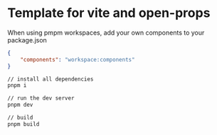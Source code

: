 # Template for vite and open-props

When using pmpm workspaces, add your own components to your package.json

```json
{
    "components": "workspace:components"
}
```

```bash
// install all dependencies
pnpm i

// run the dev server
pnpm dev

// build 
pnpm build
```
